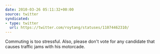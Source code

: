 ```yaml
---
date: 2010-03-26 05:11:32+00:00
source: twitter
syndicated:
- type: twitter
  url: https://twitter.com/roytang/statuses/11074462310/
---
```


Commuting is too stressful. Also, please don't vote for any candidate that causes traffic jams with his motorcade.